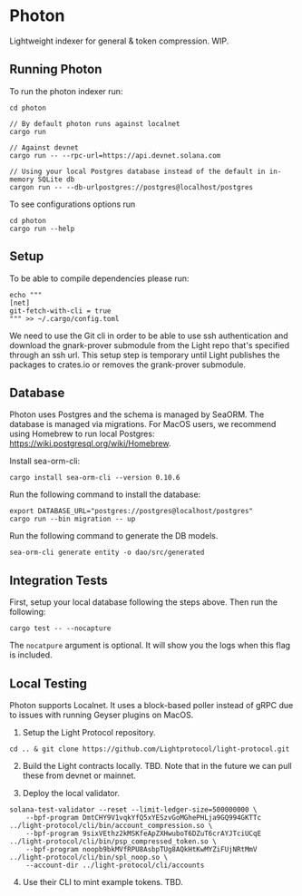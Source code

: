 # Photon

Lightweight indexer for general & token compression. WIP.

## Running Photon 

To run the photon indexer run:

```
cd photon

// By default photon runs against localnet
cargo run

// Against devnet
cargo run -- --rpc-url=https://api.devnet.solana.com

// Using your local Postgres database instead of the default in in-memory SQLite db
cargon run -- --db-urlpostgres://postgres@localhost/postgres
```

To see configurations options run
```
cd photon 
cargo run --help
```

## Setup

To be able to compile dependencies please run:

```
echo """
[net]
git-fetch-with-cli = true
""" >> ~/.cargo/config.toml
```

We need to use the Git cli in order to be able to use ssh authentication and download the gnark-prover
submodule from the Light repo that's specified through an ssh url. This setup step is temporary
until Light publishes the packages to crates.io or removes the grank-prover submodule. 

## Database

Photon uses Postgres and the schema is managed by SeaORM. The database is managed via migrations. 
For MacOS users, we recommend using Homebrew to run local Postgres: https://wiki.postgresql.org/wiki/Homebrew.

Install sea-orm-cli:
```
cargo install sea-orm-cli --version 0.10.6
```

Run the following command to install the database:
```
export DATABASE_URL="postgres://postgres@localhost/postgres"
cargo run --bin migration -- up
```

Run the following command to generate the DB models.
```
sea-orm-cli generate entity -o dao/src/generated
```

## Integration Tests
First, setup your local database following the steps above. Then run the following:
```
cargo test -- --nocapture
```
The `nocatpure` argument is optional. It will show you the logs when this flag is included.

## Local Testing

Photon supports Localnet. It uses a block-based poller instead of gRPC due to issues with running Geyser plugins on MacOS.

1. Setup the Light Protocol repository.
```
cd .. & git clone https://github.com/Lightprotocol/light-protocol.git
```

2. Build the Light contracts locally.
TBD. Note that in the future we can pull these from devnet or mainnet.

3. Deploy the local validator.
```
solana-test-validator --reset --limit-ledger-size=500000000 \
    --bpf-program DmtCHY9V1vqkYfQ5xYESzvGoMGhePHLja9GQ994GKTTc ../light-protocol/cli/bin/account_compression.so \
    --bpf-program 9sixVEthz2kMSKfeApZXHwuboT6DZuT6crAYJTciUCqE ../light-protocol/cli/bin/psp_compressed_token.so \
    --bpf-program noopb9bkMVfRPU8AsbpTUg8AQkHtKwMYZiFUjNRtMmV ../light-protocol/cli/bin/spl_noop.so \
    --account-dir ../light-protocol/cli/accounts
```

4. Use their CLI to mint example tokens.
TBD.

